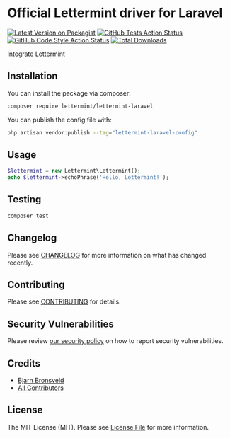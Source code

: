 # Official Lettermint driver for Laravel

[![Latest Version on Packagist](https://img.shields.io/packagist/v/lettermint/lettermint-laravel.svg?style=flat-square)](https://packagist.org/packages/lettermint/lettermint-laravel)
[![GitHub Tests Action Status](https://img.shields.io/github/actions/workflow/status/lettermint/lettermint-laravel/run-tests.yml?branch=main&label=tests&style=flat-square)](https://github.com/lettermint/lettermint-laravel/actions?query=workflow%3Arun-tests+branch%3Amain)
[![GitHub Code Style Action Status](https://img.shields.io/github/actions/workflow/status/lettermint/lettermint-laravel/fix-php-code-style-issues.yml?branch=main&label=code%20style&style=flat-square)](https://github.com/lettermint/lettermint-laravel/actions?query=workflow%3A"Fix+PHP+code+style+issues"+branch%3Amain)
[![Total Downloads](https://img.shields.io/packagist/dt/lettermint/lettermint-laravel.svg?style=flat-square)](https://packagist.org/packages/lettermint/lettermint-laravel)

Integrate Lettermint 

## Installation

You can install the package via composer:

```bash
composer require lettermint/lettermint-laravel
```

You can publish the config file with:

```bash
php artisan vendor:publish --tag="lettermint-laravel-config"
```


## Usage

```php
$lettermint = new Lettermint\Lettermint();
echo $lettermint->echoPhrase('Hello, Lettermint!');
```

## Testing

```bash
composer test
```

## Changelog

Please see [CHANGELOG](CHANGELOG.md) for more information on what has changed recently.

## Contributing

Please see [CONTRIBUTING](CONTRIBUTING.md) for details.

## Security Vulnerabilities

Please review [our security policy](../../security/policy) on how to report security vulnerabilities.

## Credits

- [Bjarn Bronsveld](https://github.com/bjarn)
- [All Contributors](../../contributors)

## License

The MIT License (MIT). Please see [License File](LICENSE.md) for more information.
